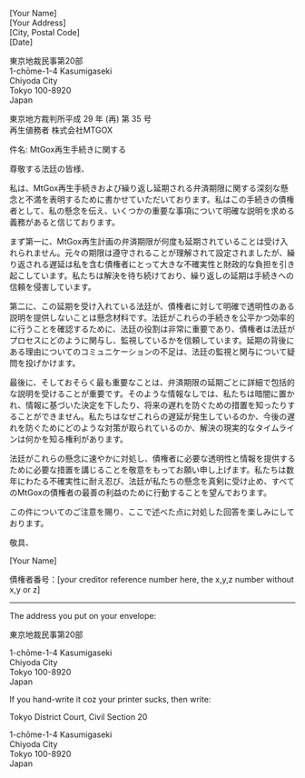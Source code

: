 [Your Name]   
[Your Address]   
[City, Postal Code]   
[Date]   

東京地裁民事第20部  
1-chōme-1-4 Kasumigaseki  
Chiyoda City  
Tokyo 100-8920  
Japan  

東京地方裁判所平成 29 年 (再) 第 35 号  
再生値務者 株式会社MTGOX  

件名: MtGox再生手続きに関する  

尊敬する法廷の皆様、  

私は、MtGox再生手続きおよび繰り返し延期される弁済期限に関する深刻な懸念と不満を表明するために書かせていただいております。私はこの手続きの債権者として、私の懸念を伝え、いくつかの重要な事項について明確な説明を求める義務があると信じております。

まず第一に、MtGox再生計画の弁済期限が何度も延期されていることは受け入れられません。元々の期限は遵守されることが理解されて設定されましたが、繰り返される遅延は私を含む債権者にとって大きな不確実性と財政的な負担を引き起こしています。私たちは解決を待ち続けており、繰り返しの延期は手続きへの信頼を侵害しています。

第二に、この延期を受け入れている法廷が、債権者に対して明確で透明性のある説明を提供しないことは懸念材料です。法廷がこれらの手続きを公平かつ効率的に行うことを確認するために、法廷の役割は非常に重要であり、債権者は法廷がプロセスにどのように関与し、監視しているかを信頼しています。延期の背後にある理由についてのコミュニケーションの不足は、法廷の監視と関与について疑問を投げかけます。

最後に、そしておそらく最も重要なことは、弁済期限の延期ごとに詳細で包括的な説明を受けることが重要です。そのような情報なしでは、私たちは暗闇に置かれ、情報に基づいた決定を下したり、将来の遅れを防ぐための措置を知ったりすることができません。私たちはなぜこれらの遅延が発生しているのか、今後の遅れを防ぐためにどのような対策が取られているのか、解決の現実的なタイムラインは何かを知る権利があります。

法廷がこれらの懸念に速やかに対処し、債権者に必要な透明性と情報を提供するために必要な措置を講じることを敬意をもってお願い申し上げます。私たちは数年にわたる不確実性に耐え忍び、法廷が私たちの懸念を真剣に受け止め、すべてのMtGoxの債権者の最善の利益のために行動することを望んでおります。

この件についてのご注意を賜り、ここで述べた点に対処した回答を楽しみにしております。

敬具、

[Your Name]

債権者番号：[your creditor reference number here, the x,y,z number without x,y or z]

----

The address you put on your envelope:

東京地裁民事第20部
														
1-chōme-1-4 Kasumigaseki   
Chiyoda City   
Tokyo 100-8920   
Japan   

If you hand-write it coz your printer sucks, then write:

Tokyo District Court, Civil Section 20		

1-chōme-1-4 Kasumigaseki   
Chiyoda City   
Tokyo 100-8920   
Japan   
